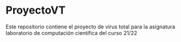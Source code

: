 # ProyectoVT
Este repositorio contiene el proyecto de virus total para la asignatura laboratorio de computación científica del curso 21/22
